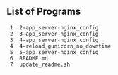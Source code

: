 ## List of Programs

     1	2-app_server-nginx_config
     2	3-app_server-nginx_config
     3	4-app_server-nginx_config
     4	4-reload_gunicorn_no_downtime
     5	5-app_server-nginx_config
     6	README.md
     7	update_readme.sh
